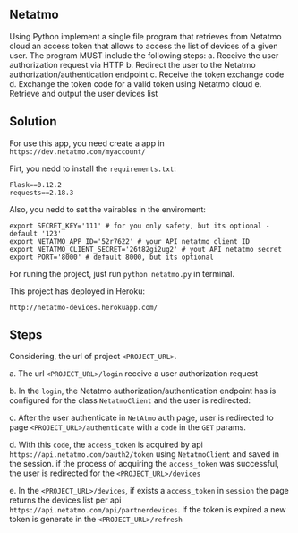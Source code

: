 Netatmo
--------

Using Python implement a single file program that retrieves from Netatmo cloud an access token that allows to access the list of devices of a given user.
The program MUST include the following steps:
a. Receive the user authorization request via HTTP
b. Redirect the user to the Netatmo authorization/authentication endpoint
c. Receive the token exchange code
d. Exchange the token code for a valid token using Netatmo cloud
e. Retrieve and output the user devices list


Solution
--------

For use this app, you need create a app in ``https://dev.netatmo.com/myaccount/``

Firt, you nedd to install the ``requirements.txt``:
    
    Flask==0.12.2
    requests==2.18.3


Also, you nedd to set the vairables in the enviroment:
	
	export SECRET_KEY='111' # for you only safety, but its optional - default '123'
	export NETATMO_APP_ID='52r7622' # your API netatmo client ID
	export NETATMO_CLIENT_SECRET='26t82gi2ug2' # yout API netatmo secret
	export PORT='8000' # default 8000, but its optional


For runing the project, just run ``python netatmo.py`` in terminal.

This project has deployed in Heroku:
  
    http://netatmo-devices.herokuapp.com/


Steps
-----

Considering, the url of project ``<PROJECT_URL>``.

a. The url ``<PROJECT_URL>/login`` receive a user authorization request


b. In the ``login``, the Netatmo authorization/authentication endpoint has is configured for the class ``NetatmoClient`` and the user is redirected:


c. After the user authenticate in ``NetAtmo`` auth page, user is redirected to page ``<PROJECT_URL>/authenticate`` with a ``code`` in the ``GET`` params.


d. With this ``code``, the ``access_token`` is acquired by api ``https://api.netatmo.com/oauth2/token`` using ``NetatmoClient`` and saved in the session. if the process of acquiring the ``access_token`` was successful, the user is redirected for the ``<PROJECT_URL>/devices``


e. In the ``<PROJECT_URL>/devices``, if exists a ``access_token`` in ``session`` the page returns the devices list per api ``https://api.netatmo.com/api/partnerdevices``. If the token is expired a new token is generate in the ``<PROJECT_URL>/refresh``

     